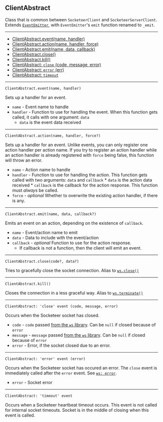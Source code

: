 ClientAbstract
---

Class that is common between `SocketeerClient` and `SocketeerServerClient`. Extends [`EventEmitter`](https://nodejs.org/api/events.html#events_class_events_eventemitter), with `EventEmitter`'s `emit` function renamed to `_emit`.

---

- [ClientAbstract.event(name, handler)](#ClientAbstract-event)
- [ClientAbstract.action(name, handler, force)](#ClientAbstract-action)
- [ClientAbstract.emit(name, data, callback)](#ClientAbstract-emit)
- [ClientAbstract.close()](#ClientAbstract-close)
- [ClientAbstract.kill()](#ClientAbstract-kill)
- [ClientAbstract: `close` (code, message, error)](#ClientAbstract-event-close)
- [ClientAbstract: `error` (err)](#ClientAbstract-event-error)
- [ClientAbstract: `timeout`](#ClientAbstract-event-timeout)

---

<a name="ClientAbstract-event"></a>
`ClientAbstract.event(name, handler)`

Sets up a handler for an event.

- `name` - Event name to handle
- `handler` - Function to use for handling the event. When this function gets called, it calls with one argument: `data`
    + `data` is the event data received

---

<a name="ClientAbstract-action"></a>
`ClientAbstract.action(name, handler, force?)`

Sets up a handler for an event. Unlike events, you can only register one action handler per action name. If you try to register an action handler while an action handler is already registered with `force` being false, this function will throw an error.

- `name` - Action name to handle
- `handler` - Function to use for handling the action. This function gets called with two arguments: `data` and `callback`
        * `data` is the action data received
        * `callback` is the callback for the action response. This function must *always* be called.
- `force` - *optional* Whether to overwrite the existing action handler, if there is any.

---

<a name="ClientAbstract-emit"></a>
`ClientAbstract.emit(name, data, callback?)`

Emits an event on an action, depending on the existence of `callback`.

- `name` - Event/action name to emit
- `data` - Data to include with the event/action
- `callback` - *optional* Function to use for the action response.
    + If callback is not a function, then the client will emit an event.

---

<a name="ClientAbstract-close"></a>
`ClientAbstract.close(code?, data?)`

Tries to gracefully close the socket connection. Alias to [`ws.close()`](https://github.com/websockets/ws/blob/master/doc/ws.md#websocketclosecode-data)

---

<a name="ClientAbstract-kill"></a>
`ClientAbstract.kill()`

Closes the connection in a less graceful way. Alias to [`ws.terminate()`](https://github.com/websockets/ws/blob/master/doc/ws.md#websocketterminate)

---

<a name="ClientAbstract-event-close"></a>
`ClientAbstract: 'close' event (code, message, error)`

Occurs when the Socketeer socket has closed.

- `code` - `code` passed [from the `ws` library](https://github.com/websockets/ws/blob/master/doc/ws.md#event-close). Can be `null` if closed because of `error`
- `message` - `message` passed [from the `ws` library](https://github.com/websockets/ws/blob/master/doc/ws.md#event-close). Can be `null` if closed because of `error`
- `error` - Error, if the socket closed due to an error.

---

<a name="ClientAbstract-event-error"></a>
`ClientAbstract: 'error' event (error)`

Occurs when the Socketeer socket has occured an error. The `close` event is immediately called after the `error` event. See [`ws: error`](https://github.com/websockets/ws/blob/master/doc/ws.md#event-error-1).

- `error` - Socket error

---

<a name="ClientAbstract-event-timeout"></a>
`ClientAbstract: 'timeout' event`

Occurs when a Socketeer heartbeat timeout occurs. This event is not called for internal socket timeouts. Socket is in the middle of closing when this event is called.